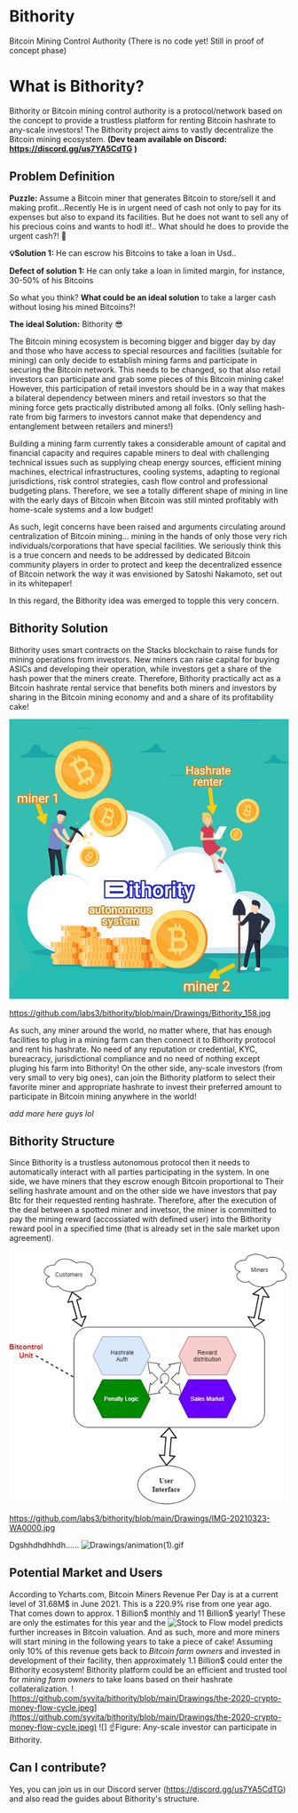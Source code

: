 # Bithority

Bitcoin Mining Control Authority (There is no code yet! Still in proof of concept phase) 

# What is Bithority?

Bithority or Bitcoin mining control authority is a protocol/network based on the concept to provide a trustless platform for renting Bitcoin hashrate to any-scale investors! The Bithority project aims to vastly decentralize the Bitcoin mining ecosystem.
**(Dev team available on Discord: https://discord.gg/us7YA5CdTG )**

## Problem Definition
**Puzzle:** Assume a Bitcoin miner that generates Bitcoin to store/sell it and making profit...Recently He is in urgent need of cash not only to pay for its expenses but also to expand its facilities. But he does not want to sell any of his precious coins and wants to hodl it!.. What should he does to provide the urgent cash?! 🤔

**💡Solution 1:** He can escrow his Bitcoins to take a loan in Usd.. 

**Defect of solution 1:** He can only take a loan in limited margin, for instance, 30-50% of his Bitcoins

So what you think? **What could be an ideal solution** to take a larger cash without losing his mined Bitcoins?!  
 
**The ideal Solution:** Bithority  😎

The Bitcoin mining ecosystem is becoming bigger and bigger day by day and those who have access to special resources and facilities (suitable for mining) can only decide to establish mining farms and participate in securing the Bitcoin network. This needs to be changed, so that also retail investors can participate and grab some pieces of this Bitcoin mining cake! However, this participation of retail investors should be in a way that makes a bilateral dependency between miners and retail investors so that the mining force gets practically distributed among all folks. (Only selling hash-rate from big farmers to investors cannot make that dependency and entanglement between retailers and miners!) 

Building a mining farm currently takes a considerable amount of capital and financial capacity and requires capable miners to deal with challenging technical issues such as supplying cheap energy sources, efficient mining machines, electrical infrastructures, cooling systems, adapting to regional jurisdictions, risk control strategies, cash flow control and professional budgeting plans. Therefore, we see a totally different shape of mining in line with the early days of Bitcoin when Bitcoin was still minted profitably with home-scale systems and a low budget!

As such, legit concerns have been raised and arguments circulating around centralization of Bitcoin mining... mining in the hands of only those very rich individuals/corporations that have special facilities. We seriously think this is a true concern and needs to be addressed by dedicated Bitcoin community players in order to protect and keep the decentralized essence of Bitcoin network the way it was envisioned by Satoshi Nakamoto, set out in its whitepaper!

In this regard, the Bithority idea was emerged to topple this very concern.

## Bithority Solution

Bithority uses smart contracts on the Stacks blockchain to raise funds for mining operations from investors. New miners can raise capital for buying ASICs and developing their operation, while investors get a share of the hash power that the miners create.
Therefore, Bithority practically act as a Bitcoin hashrate rental service that benefits both miners and investors by sharing in the Bitcoin mining economy and and a share of its profitability cake! 

![Drawings/Bithority_158.jpg](Drawings/Bithority_158.jpg)

https://github.com/labs3/bithority/blob/main/Drawings/Bithority_158.jpg

As such, any miner around the world, no matter where, that has enough facilities to plug in a mining farm can then connect it to Bithority protocol and rent his hashrate. No need of any reputation or credential, KYC, bureacracy, jurisdictional compliance and no need of nothing except pluging his farm into Bithority! 
On the other side, any-scale investors (from very small to very big ones), can join the Bithority platform to select their favorite miner and appropriate hashrate to invest their preferred amount to participate in Bitcoin mining anywhere in the world!

*add more here guys lol*

## Bithority Structure 
Since Bithority is a trustless autonomous protocol then it needs to automatically interact with all parties participating in the system. In one side, we have miners that they escrow enough Bitcoin proportional to 
Their selling hashrate amount and on the other side we have investors that pay Btc for their requested renting hashrate. Therefore, after the execution of the deal between a spotted miner and invetsor, the miner is committed to pay the mining reward (accossiated with defined user) into the Bithority reward pool in a specified time (that is already set in the sale market upon agreement). 


![Drawings/IMG-20210323-WA0000.jpg](Drawings/IMG-20210323-WA0000.jpg)

https://github.com/labs3/bithority/blob/main/Drawings/IMG-20210323-WA0000.jpg

Dgshhdhdhhdh...... 
![Drawings/animation(1).gif](Drawings/animation(1).gif) 

## Potential Market and Users

According to Ycharts.com, Bitcoin Miners Revenue Per Day is at a current level of 31.68M$ in June 2021. This is a 220.9% rise from one year ago. That comes down to approx. 1 Billion$ monthly and 11 Billion$ yearly! These are only the estimates for this year and the ![Stock to Flow model](https://medium.com/@100trillionUSD/bitcoin-stock-to-flow-cross-asset-model-50d260feed12) predicts further increases in Bitcoin valuation. And as such, more and more miners will start mining in the following years to take a piece of cake! 
Assuming only 10% of this revenue gets back to _Bitcoin farm owners_ and invested in development of their facility, then approximately 1.1 Billion$ could enter the Bithority ecosystem! Bithority platform could be an efficient and trusted tool for _mining farm owners_ to take loans based on their hashrate collateralization.
![https://github.com/syvita/bithority/blob/main/Drawings/the-2020-crypto-money-flow-cycle.jpeg](https://github.com/syvita/bithority/blob/main/Drawings/the-2020-crypto-money-flow-cycle.jpeg) 
  ![]        ☝️Figure: Any-scale investor can participate in Bithority. 


## Can I contribute?
Yes, you can join us in our Discord server (https://discord.gg/us7YA5CdTG) and also read the guides about Bithority's structure.

